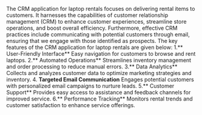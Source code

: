 The CRM application for laptop rentals focuses on delivering rental items to customers. It harnesses
the capabilities of customer relationship management (CRM) to enhance customer experiences,
streamline store operations, and boost overall efficiency. Furthermore, effective CRM practices include
communicating with potential customers through email, ensuring that we engage with those identified
as prospects.
The key features of the CRM application for laptop rentals are given below:
1.** User-Friendly Interface**
Easy navigation for customers to browse and rent laptops.
2.** Automated Operations**
Streamlines inventory management and order processing to reduce manual errors.
3.** Data Analytics**
Collects and analyzes customer data to optimize marketing strategies and inventory.
4. **Targeted Email Communication**
Engages potential customers with personalized email campaigns to nurture leads.
5.** Customer Support**
Provides easy access to assistance and feedback channels for improved service.
6.** Performance Tracking**
Monitors rental trends and customer satisfaction to enhance service offerings.
